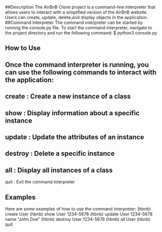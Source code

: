 ##Description
The AirBnB Clone project is a command-line interpreter that allows users to interact with a simplified version of the AirBnB website. Users can create, update, delete,and display objects in the application.
##Command Interpreter
The command interpreter can be started by running the
console.py
file. To start the command interpreter, navigate to the project directory and run the following command:
$ python3 console.py
## How to Use
Once the command interpreter is running, you can use the following commands to interact with the application:
-
create
: Create a new instance of a class
-
show
: Display information about a specific instance
-
update
: Update the attributes of an instance
-
destroy
: Delete a specific instance
-
all
: Display all instances of a class
-
quit
: Exit the command interpreter
## Examples
Here are some examples of how to use the command interpreter:
(hbnb) create User
(hbnb) show User 1234-5678
(hbnb) update User 1234-5678 name "John Doe"
(hbnb) destroy User 1234-5678
(hbnb) all User
(hbnb) quit
